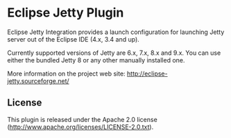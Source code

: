 Eclipse Jetty Plugin
===================

Eclipse Jetty Integration provides a launch configuration for launching Jetty server out of the Eclipse IDE (4.x, 3.4 and up).

Currently supported versions of Jetty are 6.x, 7.x, 8.x and 9.x. You can use either the bundled Jetty 8 or any other manually installed one.

More information on the project web site: http://eclipse-jetty.sourceforge.net/

## License

This plugin is released under the Apache 2.0 license (http://www.apache.org/licenses/LICENSE-2.0.txt).